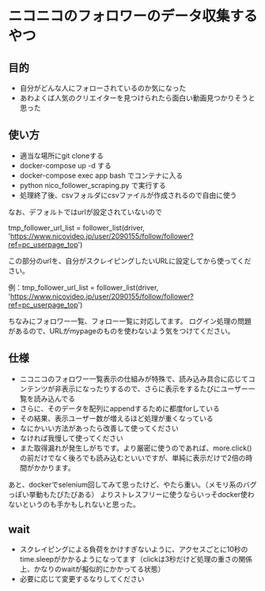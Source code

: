 # ニコニコのフォロワーのデータ収集するやつ

## 目的

- 自分がどんな人にフォローされているのか気になった
- あわよくば人気のクリエイターを見つけられたら面白い動画見つかりそうと思った

## 使い方

- 適当な場所にgit cloneする
- docker-compose up -d する
- docker-compose exec app bash でコンテナに入る
- python nico_follower_scraping.py で実行する
- 処理終了後、csvフォルダにcsvファイルが作成されるので自由に使う

なお、デフォルトではurlが設定されていないので

tmp_follower_url_list = follower_list(driver, 'https://www.nicovideo.jp/user/2090155/follow/follower?ref=pc_userpage_top')

この部分のurlを、自分がスクレイピングしたいURLに設定してから使ってください。

例：tmp_follower_url_list = follower_list(driver, 'https://www.nicovideo.jp/user/2090155/follow/follower?ref=pc_userpage_top')

ちなみにフォロワー一覧、フォロー一覧に対応してます。
ログイン処理の問題があるので、URLがmypageのものを使わないよう気をつけてください。

## 仕様

- ニコニコのフォロワー一覧表示の仕組みが特殊で、読み込み具合に応じてコンテンツが非表示になったりするので、さらに表示をするたびにユーザー一覧を読み込んでる
- さらに、そのデータを配列にappendするために都度forしている
- その結果、表示ユーザー数が増えるほど処理が重くなっている
- なにかいい方法があったら改善して使ってください
- なければ我慢して使ってください
- また取得漏れが発生しがちです。より厳密に使うのであれば、more.click()の前だけでなく後ろでも読み込むといいですが、単純に表示だけで2倍の時間がかかります。

あと、dockerでselenium回してみて思ったけど、やたら重い。（メモリ系のバグっぽい挙動もたびたびある）
よりストレスフリーに使うならいっそdocker使わないというのも手かもしれないと思った。

## wait

- スクレイピングによる負荷をかけすぎないように、アクセスごとに10秒のtime.sleepがかかるようになってます（clickは3秒だけど処理の重さの関係上、かなりのwaitが擬似的にかかってる状態）
- 必要に応じて変更するなりしてください
